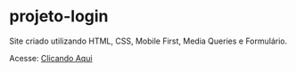 # projeto-login
 Site criado utilizando HTML, CSS, Mobile First, Media Queries e Formulário.

 Acesse: [Clicando Aqui](https://henrique-santoss.github.io/projeto-login/)
